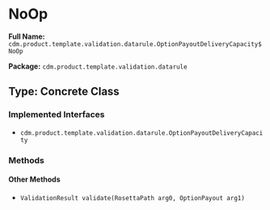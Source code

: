 # NoOp

**Full Name:** `cdm.product.template.validation.datarule.OptionPayoutDeliveryCapacity$NoOp`

**Package:** `cdm.product.template.validation.datarule`

## Type: Concrete Class

### Implemented Interfaces

- `cdm.product.template.validation.datarule.OptionPayoutDeliveryCapacity`

### Methods

#### Other Methods

- `ValidationResult validate(RosettaPath arg0, OptionPayout arg1)`

